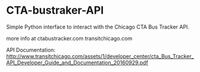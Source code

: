 # CTA-bustraker-API
Simple Python interface to interact with the Chicago CTA Bus Tracker API.

more info at  ctabustracker.com
              transitchicago.com
              
API Documentation:
  http://www.transitchicago.com/assets/1/developer_center/cta_Bus_Tracker_API_Developer_Guide_and_Documentation_20160929.pdf
